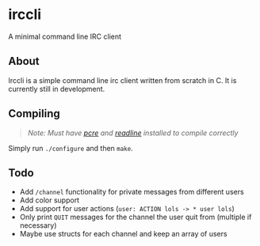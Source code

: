 # irccli
A minimal command line IRC client

## About

Irccli is a simple command line irc client written from scratch in C. It is currently still in development.

## Compiling
> _Note: Must have [pcre](http://www.pcre.org/) and [readline](https://cnswww.cns.cwru.edu/php/chet/readline/rltop.html) installed to compile correctly_

Simply run `./configure` and then `make`.

## Todo
- Add `/channel` functionality for private messages from different users
- Add color support
- Add support for user actions (`user: ACTION lols -> * user lols`)
- Only print `QUIT` messages for the channel the user quit from (multiple if necessary)
 - Maybe use structs for each channel and keep an array of users

